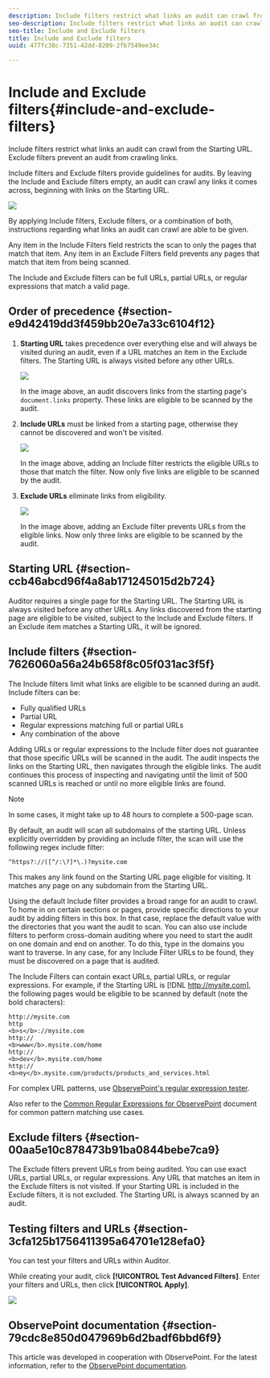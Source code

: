 ```yaml
---
description: Include filters restrict what links an audit can crawl from the Starting URL. Exclude filters prevent an audit from crawling links.
seo-description: Include filters restrict what links an audit can crawl from the Starting URL. Exclude filters prevent an audit from crawling links.
seo-title: Include and Exclude filters
title: Include and Exclude filters
uuid: 477fc38c-7351-42dd-8209-2fb7549ee34c

---
```


# Include and Exclude filters{#include-and-exclude-filters}

Include filters restrict what links an audit can crawl from the Starting URL. Exclude filters prevent an audit from crawling links.

<!--
Content from ObservePoint (https://help.observepoint.com/articles/2872121-include-and-exclude-filters) with their permission. Modified slightly for style and Auditor emphasis.
-->

Include filters and Exclude filters provide guidelines for audits. By leaving the Include and Exclude filters empty, an audit can crawl any links it comes across, beginning with links on the Starting URL.

![](assets/filter.png)

By applying Include filters, Exclude filters, or a combination of both, instructions regarding what links an audit can crawl are able to be given.

Any item in the Include Filters field restricts the scan to only the pages that match that item. Any item in an Exclude Filters field prevents any pages that match that item from being scanned.

The Include and Exclude filters can be full URLs, partial URLs, or regular expressions that match a valid page.

## Order of precedence {#section-e9d42419dd3f459bb20e7a33c6104f12}

1. **Starting URL** takes precedence over everything else and will always be visited during an audit, even if a URL matches an item in the Exclude filters. The Starting URL is always visited before any other URLs.

   ![](assets/startingpage.png)

   In the image above, an audit discovers links from the starting page's `document.links` property. These links are eligible to be scanned by the audit. 

1. **Include URLs** must be linked from a starting page, otherwise they cannot be discovered and won't be visited.

   ![](assets/includefilter.png)

   In the image above, adding an Include filter restricts the eligible URLs to those that match the filter. Now only five links are eligible to be scanned by the audit. 

1. **Exclude URLs** eliminate links from eligibility.

   ![](assets/excludefilter.png)

   In the image above, adding an Exclude filter prevents URLs from the eligible links. Now only three links are eligible to be scanned by the audit.

## Starting URL {#section-ccb46abcd96f4a8ab171245015d2b724}

Auditor requires a single page for the Starting URL. The Starting URL is always visited before any other URLs. Any links discovered from the starting page are eligible to be visited, subject to the Include and Exclude filters. If an Exclude item matches a Starting URL, it will be ignored.

## Include filters {#section-7626060a56a24b658f8c05f031ac3f5f}

The Include filters limit what links are eligible to be scanned during an audit. Include filters can be:

* Fully qualified URLs 
* Partial URL 
* Regular expressions matching full or partial URLs 
* Any combination of the above

Adding URLs or regular expressions to the Include filter does not guarantee that those specific URLs will be scanned in the audit. The audit inspects the links on the Starting URL, then navigates through the eligible links. The audit continues this process of inspecting and navigating until the limit of 500 scanned URLs is reached or until no more eligible links are found.

>[!NOTE]
>
>In some cases, it might take up to 48 hours to complete a 500-page scan.

By default, an audit will scan all subdomains of the starting URL. Unless explicitly overridden by providing an include filter, the scan will use the following regex include filter:

`^https?://([^/:\?]*\.)?mysite.com`

This makes any link found on the Starting URL page eligible for visiting. It matches any page on any subdomain from the Starting URL.

Using the default Include filter provides a broad range for an audit to crawl. To home in on certain sections or pages, provide specific directions to your audit by adding filters in this box. In that case, replace the default value with the directories that you want the audit to scan. You can also use include filters to perform cross-domain auditing where you need to start the audit on one domain and end on another. To do this, type in the domains you want to traverse. In any case, for any Include Filter URLs to be found, they must be discovered on a page that is audited.

The Include Filters can contain exact URLs, partial URLs, or regular expressions. For example, if the Starting URL is [!DNL http://mysite.com], the following pages would be eligible to be scanned by default (note the bold characters):

```
http://mysite.com
http
<b>s</b>://mysite.com
http://
<b>www</b>.mysite.com/home
http://
<b>dev</b>.mysite.com/home
http://
<b>my</b>.mysite.com/products/products_and_services.html
```

For complex URL patterns, use [ObservePoint's regular expression tester](http://regex.observepoint.com/).

Also refer to the [Common Regular Expressions for ObservePoint](https://help.observepoint.com/articles/2872116-common-regular-expressions-for-observepoint) document for common pattern matching use cases.

## Exclude filters {#section-00aa5e10c878473b91ba0844bebe7ca9}

The Exclude filters prevent URLs from being audited. You can use exact URLs, partial URLs, or regular expressions. Any URL that matches an item in the Exclude filters is not visited. If your Starting URL is included in the Exclude filters, it is not excluded. The Starting URL is always scanned by an audit.

## Testing filters and URLs {#section-3cfa125b1756411395a64701e128efa0}

You can test your filters and URLs within Auditor.

While creating your audit, click **[!UICONTROL Test Advanced Filters]**. Enter your filters and URLs, then click **[!UICONTROL Apply]**.

![](assets/test-advanced-filters.png)

## ObservePoint documentation {#section-79cdc8e850d047969b6d2badf6bbd6f9}

This article was developed in cooperation with ObservePoint. For the latest information, refer to the [ObservePoint documentation](https://help.observepoint.com/articles/2872121-include-and-exclude-filters). 
